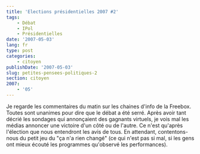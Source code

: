 ```yaml
---
title: 'Elections présidentielles 2007 #2'
tags:
    - Débat
    - IPol
    - Présidentielles
date: '2007-05-03'
lang: fr
type: post
categories:
    - citoyen
publishDate: '2007-05-03'
slug: petites-pensees-politiques-2
section: citoyen
2007:
    - '05'
---
```


Je regarde les commentaires du matin sur les chaines d'info de la Freebox. Toutes sont unanimes pour dire que le débat a été serré. Après avoir tant décrié les sondages qui annonçaient des gagnants virtuels, je vois mal les médias annoncer une victoire d'un côté ou de l'autre. Ce n'est qu'après l'élection que nous entendront les avis de tous. En attendant, contentons-nous du petit jeu du "ça n'a rien changé" (ce qui n'est pas si mal, si les gens ont mieux écouté les programmes qu'observé les performances).